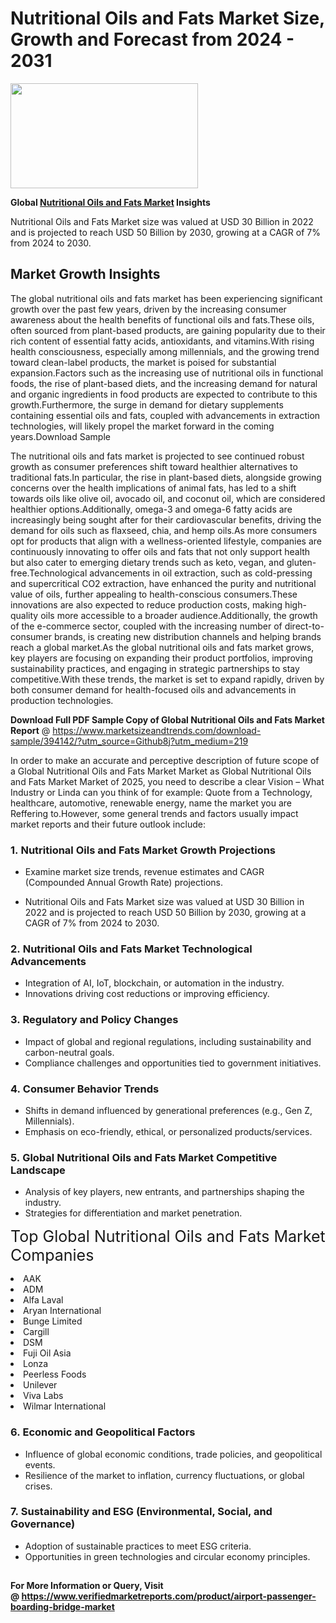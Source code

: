 <H1>Nutritional Oils and Fats Market Size, Growth and Forecast from 2024 - 2031</H1><img class="aligncenter size-medium wp-image-584254" src="https://thirdeyenews.in/wp-content/uploads/2024/09/Global-Market-Research-300x168.jpeg" alt="" width="300" height="168" /><p><strong>Global&nbsp;<a href="https://www.marketsizeandtrends.com/download-sample/394142/?utm_source=Github8j?utm_medium=219">Nutritional Oils and Fats Market</a> Insights</strong></p><p>Nutritional Oils and Fats Market size was valued at USD 30 Billion in 2022 and is projected to reach USD 50 Billion by 2030, growing at a CAGR of 7% from 2024 to 2030.</p><p><h2>Market Growth Insights</h2> <p>The global nutritional oils and fats market has been experiencing significant growth over the past few years, driven by the increasing consumer awareness about the health benefits of functional oils and fats.These oils, often sourced from plant-based products, are gaining popularity due to their rich content of essential fatty acids, antioxidants, and vitamins.With rising health consciousness, especially among millennials, and the growing trend toward clean-label products, the market is poised for substantial expansion.Factors such as the increasing use of nutritional oils in functional foods, the rise of plant-based diets, and the increasing demand for natural and organic ingredients in food products are expected to contribute to this growth.Furthermore, the surge in demand for dietary supplements containing essential oils and fats, coupled with advancements in extraction technologies, will likely propel the market forward in the coming years.Download Sample</p> <p>The nutritional oils and fats market is projected to see continued robust growth as consumer preferences shift toward healthier alternatives to traditional fats.In particular, the rise in plant-based diets, alongside growing concerns over the health implications of animal fats, has led to a shift towards oils like olive oil, avocado oil, and coconut oil, which are considered healthier options.Additionally, omega-3 and omega-6 fatty acids are increasingly being sought after for their cardiovascular benefits, driving the demand for oils such as flaxseed, chia, and hemp oils.As more consumers opt for products that align with a wellness-oriented lifestyle, companies are continuously innovating to offer oils and fats that not only support health but also cater to emerging dietary trends such as keto, vegan, and gluten-free.Technological advancements in oil extraction, such as cold-pressing and supercritical CO2 extraction, have enhanced the purity and nutritional value of oils, further appealing to health-conscious consumers.These innovations are also expected to reduce production costs, making high-quality oils more accessible to a broader audience.Additionally, the growth of the e-commerce sector, coupled with the increasing number of direct-to-consumer brands, is creating new distribution channels and helping brands reach a global market.As the global nutritional oils and fats market grows, key players are focusing on expanding their product portfolios, improving sustainability practices, and engaging in strategic partnerships to stay competitive.With these trends, the market is set to expand rapidly, driven by both consumer demand for health-focused oils and advancements in production technologies.</p><p><span class=""><strong>Download Full PDF Sample Copy of Global Nutritional Oils and Fats Market Report</strong> @ <a href="https://www.marketsizeandtrends.com/download-sample/394142/?utm_source=Github8j?utm_medium=219" target="_blank">https://www.marketsizeandtrends.com/download-sample/394142/?utm_source=Github8j?utm_medium=219</a></span></p><p>In order to make an accurate and perceptive description of future scope of a Global&nbsp;Nutritional Oils and Fats Market Market as Global&nbsp;Nutritional Oils and Fats Market Market of 2025, you need to describe a clear Vision &ndash; What Industry or Linda can you think of for example: Quote from a Technology, healthcare, automotive, renewable energy, name the market you are Reffering to.However, some general trends and factors usually impact market reports and their future outlook include:</p><h3>1.&nbsp;<strong>Nutritional Oils and Fats Market Growth Projections</strong></h3><ul><li>Examine market size trends, revenue estimates and CAGR (Compounded Annual Growth Rate) projections.</li><li><p>Nutritional Oils and Fats Market size was valued at USD 30 Billion in 2022 and is projected to reach USD 50 Billion by 2030, growing at a CAGR of 7% from 2024 to 2030.</p></li></ul><h3>2.&nbsp;<strong>Nutritional Oils and Fats Market Technological Advancements</strong></h3><ul><li>Integration of AI, IoT, blockchain, or automation in the industry.</li><li>Innovations driving cost reductions or improving efficiency.</li></ul><h3>3.&nbsp;<strong>Regulatory and Policy Changes</strong></h3><ul><li>Impact of global and regional regulations, including sustainability and carbon-neutral goals.</li><li>Compliance challenges and opportunities tied to government initiatives.</li></ul><h3>4.&nbsp;<strong>Consumer Behavior Trends</strong></h3><ul><li>Shifts in demand influenced by generational preferences (e.g., Gen Z, Millennials).</li><li>Emphasis on eco-friendly, ethical, or personalized products/services.</li></ul><h3>5.&nbsp;<strong>Global Nutritional Oils and Fats Market Competitive Landscape</strong></h3><ul><li>Analysis of key players, new entrants, and partnerships shaping the industry.</li><li>Strategies for differentiation and market penetration.</li></ul><p data-pm-slice="1 1 []"><span style="color: inherit; font-family: inherit; font-size: 25px;">Top Global Nutritional Oils and Fats Market Companies</span></p><div class="" data-test-id=""><p><li>AAK</li><li> ADM</li><li> Alfa Laval</li><li> Aryan International</li><li> Bunge Limited</li><li> Cargill</li><li> DSM</li><li> Fuji Oil Asia</li><li> Lonza</li><li> Peerless Foods</li><li> Unilever</li><li> Viva Labs</li><li> Wilmar International</li></p></div><h3>6.&nbsp;<strong>Economic and Geopolitical Factors</strong></h3><ul><li>Influence of global economic conditions, trade policies, and geopolitical events.</li><li>Resilience of the market to inflation, currency fluctuations, or global crises.</li></ul><h3>7.&nbsp;<strong>Sustainability and ESG (Environmental, Social, and Governance)</strong></h3><ul><li>Adoption of sustainable practices to meet ESG criteria.</li><li>Opportunities in green technologies and circular economy principles.</li></ul><h2><strong style="font-size: 14px;">For More Information or Query, Visit @&nbsp;</strong><a style="background-color: #ffffff; font-size: 14px;" href="https://www.marketsizeandtrends.com/report/nutritional-oils-and-fats-market/" target="_blank">https://www.verifiedmarketreports.com/product/airport-passenger-boarding-bridge-market</a></h2>